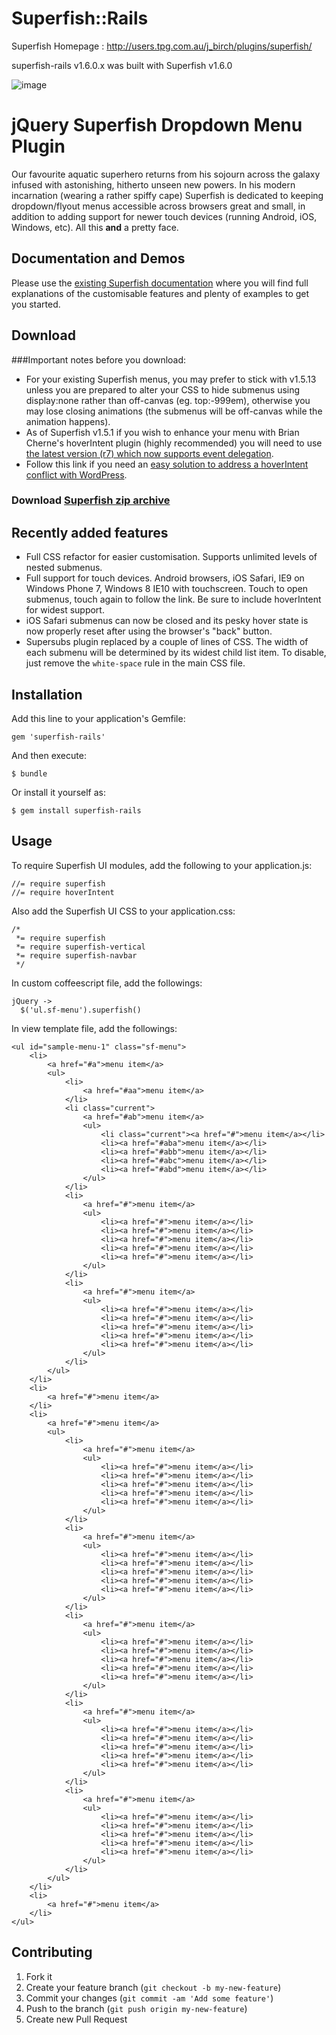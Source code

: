 # Superfish::Rails

Superfish Homepage : http://users.tpg.com.au/j_birch/plugins/superfish/

superfish-rails v1.6.0.x was built with Superfish v1.6.0

![image](http://i1184.photobucket.com/albums/z322/hschoimd/Superfish.png)

# jQuery Superfish Dropdown Menu Plugin

Our favourite aquatic superhero returns from his sojourn across the galaxy infused with astonishing, hitherto unseen new powers. In his modern incarnation (wearing a rather spiffy cape) Superfish is dedicated to keeping dropdown/flyout menus accessible across browsers great and small, in addition to adding support for newer touch devices (running Android, iOS, Windows, etc). All this **and** a pretty face.

## Documentation and Demos

Please use the [existing Superfish documentation](http://users.tpg.com.au/j_birch/plugins/superfish/) where you will find full explanations of the customisable features and plenty of examples to get you started.

## Download

###Important notes before you download:
- For your existing Superfish menus, you may prefer to stick with v1.5.13 unless you are prepared to alter your CSS to hide submenus using display:none rather than off-canvas (eg. top:-999em), otherwise you may lose closing animations (the submenus will be off-canvas while the animation happens).
- As of Superfish v1.5.1 if you wish to enhance your menu with Brian Cherne's hoverIntent plugin (highly recommended) you will need to use [the latest version (r7) which now supports event delegation](https://github.com/briancherne/jquery-hoverIntent).
- Follow this link if you need an [easy solution to address a hoverIntent conflict with WordPress](https://github.com/joeldbirch/superfish/issues/14#issuecomment-14554500).

### Download [Superfish zip archive](https://github.com/joeldbirch/superfish/archive/master.zip)

## Recently added features

- Full CSS refactor for easier customisation. Supports unlimited levels of nested submenus.
- Full support for touch devices. Android browsers, iOS Safari, IE9 on Windows Phone 7, Windows 8 IE10 with touchscreen. Touch to open submenus, touch again to follow the link. Be sure to include hoverIntent for widest support.
- iOS Safari submenus can now be closed and its pesky hover state is now properly reset after using the browser's "back" button.
- Supersubs plugin replaced by a couple of lines of CSS. The width of each submenu will be determined by its widest child list item. To disable, just remove the `white-space` rule in the main CSS file.

## Installation

Add this line to your application's Gemfile:

    gem 'superfish-rails'

And then execute:

    $ bundle

Or install it yourself as:

    $ gem install superfish-rails

## Usage

To require Superfish UI modules, add the following to your application.js:

```
//= require superfish
//= require hoverIntent
```

Also add the Superfish UI CSS to your application.css:

```
/*
 *= require superfish
 *= require superfish-vertical
 *= require superfish-navbar
 */
```

In custom coffeescript file, add the followings:

```
jQuery ->
  $('ul.sf-menu').superfish()
```

In view template file, add the followings:

```
<ul id="sample-menu-1" class="sf-menu">
	<li>
		<a href="#a">menu item</a>
		<ul>
			<li>
				<a href="#aa">menu item</a>
			</li>
			<li class="current">
				<a href="#ab">menu item</a>
				<ul>
					<li class="current"><a href="#">menu item</a></li>
					<li><a href="#aba">menu item</a></li>
					<li><a href="#abb">menu item</a></li>
					<li><a href="#abc">menu item</a></li>
					<li><a href="#abd">menu item</a></li>
				</ul>
			</li>
			<li>
				<a href="#">menu item</a>
				<ul>
					<li><a href="#">menu item</a></li>
					<li><a href="#">menu item</a></li>
					<li><a href="#">menu item</a></li>
					<li><a href="#">menu item</a></li>
					<li><a href="#">menu item</a></li>
				</ul>
			</li>
			<li>
				<a href="#">menu item</a>
				<ul>
					<li><a href="#">menu item</a></li>
					<li><a href="#">menu item</a></li>
					<li><a href="#">menu item</a></li>
					<li><a href="#">menu item</a></li>
					<li><a href="#">menu item</a></li>
				</ul>
			</li>
		</ul>
	</li>
	<li>
		<a href="#">menu item</a>
	</li>
	<li>
		<a href="#">menu item</a>
		<ul>
			<li>
				<a href="#">menu item</a>
				<ul>
					<li><a href="#">menu item</a></li>
					<li><a href="#">menu item</a></li>
					<li><a href="#">menu item</a></li>
					<li><a href="#">menu item</a></li>
					<li><a href="#">menu item</a></li>
				</ul>
			</li>
			<li>
				<a href="#">menu item</a>
				<ul>
					<li><a href="#">menu item</a></li>
					<li><a href="#">menu item</a></li>
					<li><a href="#">menu item</a></li>
					<li><a href="#">menu item</a></li>
					<li><a href="#">menu item</a></li>
				</ul>
			</li>
			<li>
				<a href="#">menu item</a>
				<ul>
					<li><a href="#">menu item</a></li>
					<li><a href="#">menu item</a></li>
					<li><a href="#">menu item</a></li>
					<li><a href="#">menu item</a></li>
					<li><a href="#">menu item</a></li>
				</ul>
			</li>
			<li>
				<a href="#">menu item</a>
				<ul>
					<li><a href="#">menu item</a></li>
					<li><a href="#">menu item</a></li>
					<li><a href="#">menu item</a></li>
					<li><a href="#">menu item</a></li>
					<li><a href="#">menu item</a></li>
				</ul>
			</li>
			<li>
				<a href="#">menu item</a>
				<ul>
					<li><a href="#">menu item</a></li>
					<li><a href="#">menu item</a></li>
					<li><a href="#">menu item</a></li>
					<li><a href="#">menu item</a></li>
					<li><a href="#">menu item</a></li>
				</ul>
			</li>
		</ul>
	</li>
	<li>
		<a href="#">menu item</a>
	</li>
</ul>
```

## Contributing

1. Fork it
2. Create your feature branch (`git checkout -b my-new-feature`)
3. Commit your changes (`git commit -am 'Add some feature'`)
4. Push to the branch (`git push origin my-new-feature`)
5. Create new Pull Request
